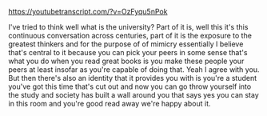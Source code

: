 https://youtubetranscript.com/?v=OzFyqu5nPok

 I've tried to think well what is the university? Part of it is, well this it's this continuous conversation across centuries, part of it is the exposure to the greatest thinkers and for the purpose of of mimicry essentially I believe that's central to it because you can pick your peers in some sense that's what you do when you read great books is you make these people your peers at least insofar as you're capable of doing that. Yeah I agree with you. But then there's also an identity that it provides you with is you're a student you've got this time that's cut out and now you can go throw yourself into the study and society has built a wall around you that says yes you can stay in this room and you're good read away we're happy about it.